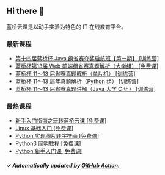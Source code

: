 ## Hi there 👋

蓝桥云课是以动手实验为特色的 IT 在线教育平台。

### 最新课程

<!-- LATEST:START -->
- [第十四届蓝桥杯 Java 组省赛夺奖启航班【第一期】 [训练营]](https://www.lanqiao.cn/courses/11020/)
- [蓝桥杯第13届 Web 前端组省赛真题解析（大学组） [免费课]](https://www.lanqiao.cn/courses/9791/)
- [蓝桥杯 11～13 届省赛真题解析（单片机） [训练营]](https://www.lanqiao.cn/courses/11013/)
- [蓝桥杯 11～13 届年真题解析（Python 组） [训练营]](https://www.lanqiao.cn/courses/11012/)
- [蓝桥杯 11～13 届省赛真题讲解（Java 大学 C 组） [训练营]](https://www.lanqiao.cn/courses/11008/)
<!-- LATEST:END -->

### 最热课程

<!-- HOTEST:START -->
- [新手入门指南之玩转蓝桥云课 [免费课]](https://www.lanqiao.cn/courses/63/)
- [Linux 基础入门 [免费课]](https://www.lanqiao.cn/courses/1/)
- [Python 实现图片转字符画 [免费课]](https://www.lanqiao.cn/courses/370/)
- [Python3 简明教程 [免费课]](https://www.lanqiao.cn/courses/596/)
- [Python 新手入门课 [免费课]](https://www.lanqiao.cn/courses/1330/)
<!-- HOTEST:END -->

##### ✓ Automatically updated by [GitHub Action](https://github.com/lanqiao-courses/.github/actions/workflows/update.yml).
